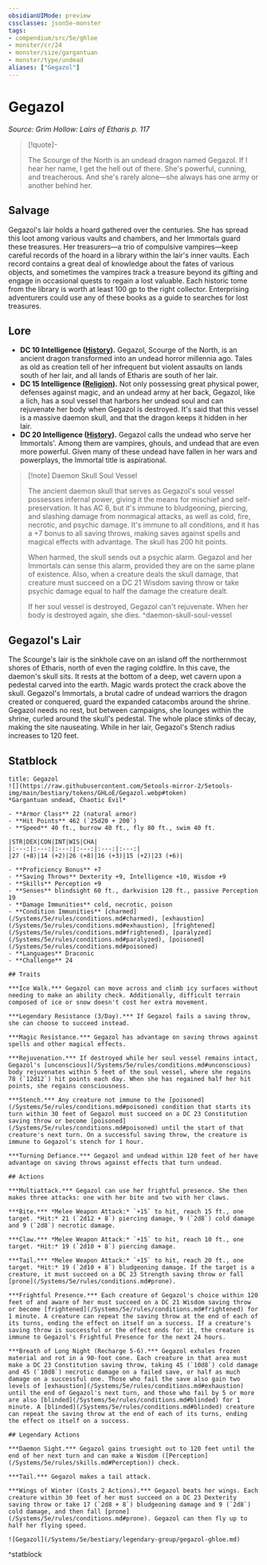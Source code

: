 ```yaml
---
obsidianUIMode: preview
cssclasses: json5e-monster
tags:
- compendium/src/5e/ghloe
- monster/cr/24
- monster/size/gargantuan
- monster/type/undead
aliases: ["Gegazol"]
---
```

# Gegazol
*Source: Grim Hollow: Lairs of Etharis p. 117*  

> [!quote]-  
> 
> The Scourge of the North is an undead dragon named Gegazol. If I hear her name, I get the hell out of there. She's powerful, cunning, and treacherous. And she's rarely alone—she always has one army or another behind her.

## Salvage

Gegazol's lair holds a hoard gathered over the centuries. She has spread this loot among various vaults and chambers, and her Immortals guard these treasures. Her treasurers—a trio of compulsive vampires—keep careful records of the hoard in a library within the lair's inner vaults. Each record contains a great deal of knowledge about the fates of various objects, and sometimes the vampires track a treasure beyond its gifting and engage in occasional quests to regain a lost valuable. Each historic tome from the library is worth at least 100 gp to the right collector. Enterprising adventurers could use any of these books as a guide to searches for lost treasures.

## Lore

- **DC 10 Intelligence ([History](/Systems/5e/rules/skills.md#History)).** Gegazol, Scourge of the North, is an ancient dragon transformed into an undead horror millennia ago. Tales as old as creation tell of her infrequent but violent assaults on lands south of her lair, and all lands of Etharis are south of her lair.  
- **DC 15 Intelligence ([Religion](/Systems/5e/rules/skills.md#Religion)).** Not only possessing great physical power, defenses against magic, and an undead army at her back, Gegazol, like a lich, has a soul vessel that harbors her undead soul and can rejuvenate her body when Gegazol is destroyed. It's said that this vessel is a massive daemon skull, and that the dragon keeps it hidden in her lair.  
- **DC 20 Intelligence ([History](/Systems/5e/rules/skills.md#History)).** Gegazol calls the undead who serve her Immortals'. Among them are vampires, ghouls, and undead that are even more powerful. Given many of these undead have fallen in her wars and powerplays, the Immortal title is aspirational.  

> [!note] Daemon Skull Soul Vessel
> 
> The ancient daemon skull that serves as Gegazol's soul vessel possesses infernal power, giving it the means for mischief and self-preservation. It has AC 6, but it's immune to bludgeoning, piercing, and slashing damage from nonmagical attacks, as well as cold, fire, necrotic, and psychic damage. It's immune to all conditions, and it has a +7 bonus to all saving throws, making saves against spells and magical effects with advantage. The skull has 200 hit points.
> 
> When harmed, the skull sends out a psychic alarm. Gegazol and her Immortals can sense this alarm, provided they are on the same plane of existence. Also, when a creature deals the skull damage, that creature must succeed on a DC 21 Wisdom saving throw or take psychic damage equal to half the damage the creature dealt.
> 
> If her soul vessel is destroyed, Gegazol can't rejuvenate. When her body is destroyed again, she dies.
^daemon-skull-soul-vessel

## Gegazol's Lair

The Scourge's lair is the sinkhole cave on an island off the northernmost shores of Etharis, north of even the raging coldfire. In this cave, the daemon's skull sits. It rests at the bottom of a deep, wet cavern upon a pedestal carved into the earth. Magic wards protect the crack above the skull. Gegazol's Immortals, a brutal cadre of undead warriors the dragon created or conquered, guard the expanded catacombs around the shrine. Gegazol needs no rest, but between campaigns, she lounges within the shrine, curled around the skull's pedestal. The whole place stinks of decay, making the site nauseating. While in her lair, Gegazol's Stench radius increases to 120 feet.

## Statblock

```ad-statblock
title: Gegazol
![](https://raw.githubusercontent.com/5etools-mirror-2/5etools-img/main/bestiary/tokens/GHLoE/Gegazol.webp#token)
*Gargantuan undead, Chaotic Evil*

- **Armor Class** 22 (natural armor)
- **Hit Points** 462 (`25d20 + 200`)
- **Speed** 40 ft., burrow 40 ft., fly 80 ft., swim 40 ft.

|STR|DEX|CON|INT|WIS|CHA|
|:---:|:---:|:---:|:---:|:---:|:---:|
|27 (+8)|14 (+2)|26 (+8)|16 (+3)|15 (+2)|23 (+6)|

- **Proficiency Bonus** +7
- **Saving Throws** Dexterity +9, Intelligence +10, Wisdom +9
- **Skills** Perception +9
- **Senses** blindsight 60 ft., darkvision 120 ft., passive Perception 19
- **Damage Immunities** cold, necrotic, poison
- **Condition Immunities** [charmed](/Systems/5e/rules/conditions.md#charmed), [exhaustion](/Systems/5e/rules/conditions.md#exhaustion), [frightened](/Systems/5e/rules/conditions.md#frightened), [paralyzed](/Systems/5e/rules/conditions.md#paralyzed), [poisoned](/Systems/5e/rules/conditions.md#poisoned)
- **Languages** Draconic
- **Challenge** 24

## Traits

***Ice Walk.*** Gegazol can move across and climb icy surfaces without needing to make an ability check. Additionally, difficult terrain composed of ice or snow doesn't cost her extra movement.

***Legendary Resistance (3/Day).*** If Gegazol fails a saving throw, she can choose to succeed instead.

***Magic Resistance.*** Gegazol has advantage on saving throws against spells and other magical effects.

***Rejuvenation.*** If destroyed while her soul vessel remains intact, Gegazol's [unconscious](/Systems/5e/rules/conditions.md#unconscious) body rejuvenates within 5 feet of the soul vessel, where she regains 78 (`12d12`) hit points each day. When she has regained half her hit points, she regains consciousness.

***Stench.*** Any creature not immune to the [poisoned](/Systems/5e/rules/conditions.md#poisoned) condition that starts its turn within 30 feet of Gegazol must succeed on a DC 23 Constitution saving throw or become [poisoned](/Systems/5e/rules/conditions.md#poisoned) until the start of that creature's next turn. On a successful saving throw, the creature is immune to Gegazol's stench for 1 hour.

***Turning Defiance.*** Gegazol and undead within 120 feet of her have advantage on saving throws against effects that turn undead.

## Actions

***Multiattack.*** Gegazol can use her frightful presence. She then makes three attacks: one with her bite and two with her claws.

***Bite.*** *Melee Weapon Attack:* `+15` to hit, reach 15 ft., one target. *Hit:* 21 (`2d12 + 8`) piercing damage, 9 (`2d8`) cold damage and 9 (`2d8`) necrotic damage.

***Claw.*** *Melee Weapon Attack:* `+15` to hit, reach 10 ft., one target. *Hit:* 19 (`2d10 + 8`) piercing damage.

***Tail.*** *Melee Weapon Attack:* `+15` to hit, reach 20 ft., one target. *Hit:* 19 (`2d10 + 8`) bludgeoning damage. If the target is a creature, it must succeed on a DC 23 Strength saving throw or fall [prone](/Systems/5e/rules/conditions.md#prone).

***Frightful Presence.*** Each creature of Gegazol's choice within 120 feet of and aware of her must succeed on a DC 21 Wisdom saving throw or become [frightened](/Systems/5e/rules/conditions.md#frightened) for 1 minute. A creature can repeat the saving throw at the end of each of its turns, ending the effect on itself on a success. If a creature's saving throw is successful or the effect ends for it, the creature is immune to Gegazol's Frightful Presence for the next 24 hours.

***Breath of Long Night (Recharge 5-6).*** Gegazol exhales frozen material and rot in a 90-foot cone. Each creature in that area must make a DC 23 Constitution saving throw, taking 45 (`10d8`) cold damage and 45 (`10d8`) necrotic damage on a failed save, or half as much damage on a successful one. Those who fail the save also gain two levels of [exhaustion](/Systems/5e/rules/conditions.md#exhaustion) until the end of Gegazol's next turn, and those who fail by 5 or more are also [blinded](/Systems/5e/rules/conditions.md#blinded) for 1 minute. A [blinded](/Systems/5e/rules/conditions.md#blinded) creature can repeat the saving throw at the end of each of its turns, ending the effect on itself on a success.

## Legendary Actions

***Daemon Sight.*** Gegazol gains truesight out to 120 feet until the end of her next turn and can make a Wisdom ([Perception](/Systems/5e/rules/skills.md#Perception)) check.

***Tail.*** Gegazol makes a tail attack.

***Wings of Winter (Costs 2 Actions).*** Gegazol beats her wings. Each creature within 30 feet of her must succeed on a DC 23 Dexterity saving throw or take 17 (`2d8 + 8`) bludgeoning damage and 9 (`2d8`) cold damage, and then fall [prone](/Systems/5e/rules/conditions.md#prone). Gegazol can then fly up to half her flying speed.

![Gegazol](/Systems/5e/bestiary/legendary-group/gegazol-ghloe.md)
```
^statblock
